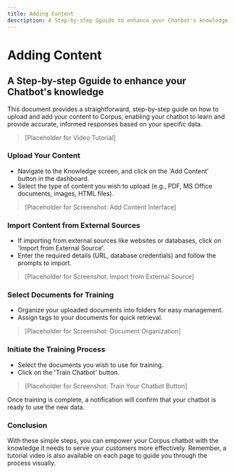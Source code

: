 ```yaml
---
title: Adding Content
description: A Step-by-step Gguide to enhance your Chatbot's knowledge
---
```


# Adding Content
## A Step-by-step Gguide to enhance your Chatbot's knowledge

This document provides a straightforward, step-by-step guide on how to upload and add your content to Corpus, enabling your chatbot to learn and provide accurate, informed responses based on your specific data.

> [Placeholder for Video Tutorial]

### Upload Your Content

- Navigate to the Knowledge screen, and click on the 'Add Content' button in the dashboard.
- Select the type of content you wish to upload (e.g., PDF, MS Office documents, images, HTML files).

> [Placeholder for Screenshot: Add Content Interface]

### Import Content from External Sources

- If importing from external sources like websites or databases, click on 'Import from External Source'.
- Enter the required details (URL, database credentials) and follow the prompts to import.

> [Placeholder for Screenshot: Import from External Source]

### Select Documents for Training

- Organize your uploaded documents into folders for easy management.
- Assign tags to your documents for quick retrieval.

> [Placeholder for Screenshot: Document Organization]

### Initiate the Training Process

- Select the documents you wish to use for training.
- Click on the 'Train Chatbot' button.

> [Placeholder for Screenshot: Train Your Chatbot Button]

Once training is complete, a notification will confirm that your chatbot is ready to use the new data.

### Conclusion

With these simple steps, you can empower your Corpus chatbot with the knowledge it needs to serve your customers more effectively. Remember, a tutorial video is also available on each page to guide you through the process visually.
